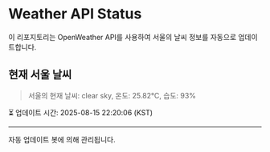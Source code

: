 
# Weather API Status

이 리포지토리는 OpenWeather API를 사용하여 서울의 날씨 정보를 자동으로 업데이트합니다.

## 현재 서울 날씨
> 서울의 현재 날씨: clear sky, 온도: 25.82°C, 습도: 93%

⏳ 업데이트 시간: 2025-08-15 22:20:06 (KST)

---
자동 업데이트 봇에 의해 관리됩니다.
